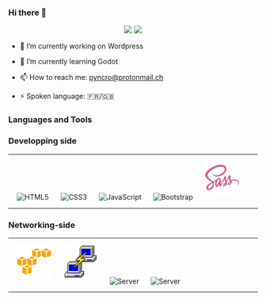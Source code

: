 ### Hi there 👋

<div id="header" align="center">
          <a>
           <img src="https://img.shields.io/twitter/follow/Pyncro?color=darkblue&label=%40Pyncro&logo=twitter&logoColor=darkblue&style=for-the-badge">
          </a>
          <a>
           <img src="https://img.shields.io/twitter/follow/pyncro?style=social">
          </a>
          
</div>


- 🔭 I’m currently working on Wordpress
- 🌱 I’m currently learning Godot 
- 📫 How to reach me: pyncro@protonmail.ch

- ⚡ Spoken language: 🇫🇷/🇬🇧


### Languages and Tools  

          
  
### Developping side

<table><tr><td valign="top" width="33%">
  
<div align="left">  
<img style="margin: 10px" src="https://profilinator.rishav.dev/skills-assets/html5-original-wordmark.svg" alt="HTML5" height="70" /> 
<img style="margin: 10px" src="https://profilinator.rishav.dev/skills-assets/css3-original-wordmark.svg" alt="CSS3" height="70" />   
<img style="margin: 10px" src="https://profilinator.rishav.dev/skills-assets/javascript-original.svg" alt="JavaScript" height="70" />  
<img style="margin: 10px" src="https://profilinator.rishav.dev/skills-assets/bootstrap-plain.svg" alt="Bootstrap" height="70" /> 
<img style="margin: 10px" src="https://github.com/devicons/devicon/blob/master/icons/sass/sass-original.svg" alt="Bootstrap" height="70" />
</div>
</table>

 
  
### Networking-side

<table><tr><td valign="top" width="33%">
  
<div align="left">  
<img style="margin: 10px" src="https://raw.githubusercontent.com/devicons/devicon/1119b9f84c0290e0f0b38982099a2bd027a48bf1/icons/amazonwebservices/amazonwebservices-original.svg" alt="AWS" height="70" />  
<img style="margin: 10px" src="https://raw.githubusercontent.com/devicons/devicon/1119b9f84c0290e0f0b38982099a2bd027a48bf1/icons/putty/putty-original.svg" alt="PuTy" height="70" />  
<img style="margin: 10px" src="https://raw.githubusercontent.com/network-automation/networking-icons/master/servers/server_rack_red_small.png" alt="Server" height="70" />            
<img style="margin: 10px" src="https://raw.githubusercontent.com/network-automation/networking-icons/master/firewall/firewall_mango_small.png" alt="Server" height="70" />          
          
  
</div>
</table>



<!--



https://shields.io (for badges)

https://github.com/devicons/devicon/tree/master/icons (icons folder)

-->
